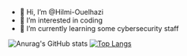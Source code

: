 - 👋 Hi, I’m @Hilmi-Ouelhazi
- 👀 I’m interested in coding 
- 🌱 I’m currently learning some cybersecurity staff




![Anurag's GitHub stats](https://github-readme-stats.vercel.app/api?username=Hilmi-z&show_icons=true&theme=github_dark)
[![Top Langs](https://github-readme-stats.vercel.app/api/top-langs/?username=Hilmi-z&layout=donut&theme=github_dark)](https://github.com/anuraghazra/github-readme-stats)
